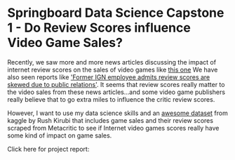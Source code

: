 # Springboard Data Science Capstone 1 - Do Review Scores influence Video Game Sales?
Recently, we saw more and more news articles discussing the impact of internet review scores on the sales of video games like [this one]( https://www.dailydot.com/parsec/metacritic-scores-game-sales-gdc-2015/)  We have also seen reports like ['Former IGN employee admits review scores are skewed due to public relations'](https://www.zeldadungeon.net/former-ign-employee-admits-review-scores-are-skewed-due-to-public-relations/). It seems that review scores really matter to the video sales from these news articles...and some video game publishers really believe that to go extra miles to influence the critic review scores.

However, I want to use my data science skills and an [awesome dataset](https://www.kaggle.com/rush4ratio/video-game-sales-with-ratings/) from kaggle by Rush Kirubi that includes game sales and their review scores scraped from Metacritic to see if Internet video games scores really have some kind of impact on game sales.

Click here for project report:
